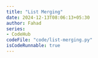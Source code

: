 ```yaml
---
title: "List Merging"
date: 2024-12-13T08:06:13+05:30
author: Fahad
series:
- CodeHub
codeFile: "code/list-merging.py"
isCodeRunnable: true
---
```

